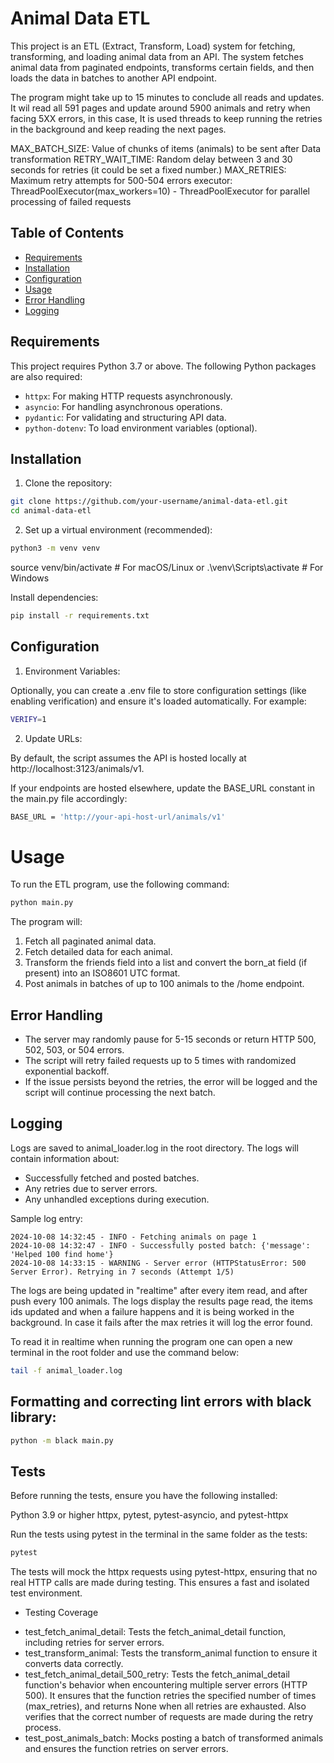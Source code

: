 # Animal Data ETL

This project is an ETL (Extract, Transform, Load) system for fetching, transforming, and loading animal data from an API. The system fetches animal data from paginated endpoints, transforms certain fields, and then loads the data in batches to another API endpoint.

The program might take up to 15 minutes to conclude all reads and updates. It wil read all 591 pages and update around 5900 animals and retry when facing 5XX errors, in this case, It is used threads to keep running the retries in the background and keep reading the next pages.

MAX_BATCH_SIZE: Value of chunks of items (animals) to be sent after Data transformation
RETRY_WAIT_TIME: Random delay between 3 and 30 seconds for retries (it could be set a fixed number.)
MAX_RETRIES: Maximum retry attempts for 500-504 errors
executor: ThreadPoolExecutor(max_workers=10) - ThreadPoolExecutor for parallel processing of failed requests

## Table of Contents
- [Requirements](#requirements)
- [Installation](#installation)
- [Configuration](#configuration)
- [Usage](#usage)
- [Error Handling](#error-handling)
- [Logging](#logging)

## Requirements

This project requires Python 3.7 or above. The following Python packages are also required:

- `httpx`: For making HTTP requests asynchronously.
- `asyncio`: For handling asynchronous operations.
- `pydantic`: For validating and structuring API data.
- `python-dotenv`: To load environment variables (optional).

## Installation

1. Clone the repository:
```bash
git clone https://github.com/your-username/animal-data-etl.git
cd animal-data-etl
```

2. Set up a virtual environment (recommended):
```bash
python3 -m venv venv
```
source venv/bin/activate   # For macOS/Linux
or
.\venv\Scripts\activate    # For Windows


Install dependencies:
```bash
pip install -r requirements.txt
```


## Configuration
1. Environment Variables:

Optionally, you can create a .env file to store configuration settings (like enabling verification) and ensure it's loaded automatically. For example:
```bash
VERIFY=1
```

2. Update URLs:

By default, the script assumes the API is hosted locally at http://localhost:3123/animals/v1.

If your endpoints are hosted elsewhere, update the BASE_URL constant in the main.py file accordingly:
```bash
BASE_URL = 'http://your-api-host-url/animals/v1'
```

# Usage
To run the ETL program, use the following command:
```bash
python main.py
```

The program will:

1. Fetch all paginated animal data.
2. Fetch detailed data for each animal.
3. Transform the friends field into a list and convert the born_at field (if present) into an ISO8601 UTC format.
4. Post animals in batches of up to 100 animals to the /home endpoint.


## Error Handling
* The server may randomly pause for 5-15 seconds or return HTTP 500, 502, 503, or 504 errors.
* The script will retry failed requests up to 5 times with randomized exponential backoff.
* If the issue persists beyond the retries, the error will be logged and the script will continue processing the next batch.

## Logging
Logs are saved to animal_loader.log in the root directory. The logs will contain information about:

* Successfully fetched and posted batches.
* Any retries due to server errors.
* Any unhandled exceptions during execution.

Sample log entry:
``` arduino
2024-10-08 14:32:45 - INFO - Fetching animals on page 1
2024-10-08 14:32:47 - INFO - Successfully posted batch: {'message': 'Helped 100 find home'}
2024-10-08 14:33:15 - WARNING - Server error (HTTPStatusError: 500 Server Error). Retrying in 7 seconds (Attempt 1/5)
```

The logs are being updated in "realtime" after every item read, and after push every 100 animals. The logs display the results page read, the items ids updated and when a failure happens and it is being worked in the background. In case it fails after the max retries it will log the error found.

To read it in realtime when running the program one can open a new terminal in the root folder and use the command below:
```bash
tail -f animal_loader.log
```

## Formatting and correcting lint errors with black library:
```bash
python -m black main.py
```

## Tests

Before running the tests, ensure you have the following installed:

Python 3.9 or higher
httpx, pytest, pytest-asyncio, and pytest-httpx

Run the tests using pytest in the terminal in the same folder as the tests:
```bash
pytest
```

The tests will mock the httpx requests using pytest-httpx, ensuring that no real HTTP calls are made during testing. This ensures a fast and isolated test environment.

* Testing Coverage
- test_fetch_animal_detail: Tests the fetch_animal_detail function, including retries for server errors.
- test_transform_animal: Tests the transform_animal function to ensure it converts data correctly.
- test_fetch_animal_detail_500_retry: Tests the fetch_animal_detail function's behavior when encountering multiple server errors (HTTP 500). It ensures that the function retries the specified number of times (max_retries), and returns None when all retries are exhausted. Also verifies that the correct number of requests are made during the retry process.
- test_post_animals_batch: Mocks posting a batch of transformed animals and ensures the function retries on server errors.
